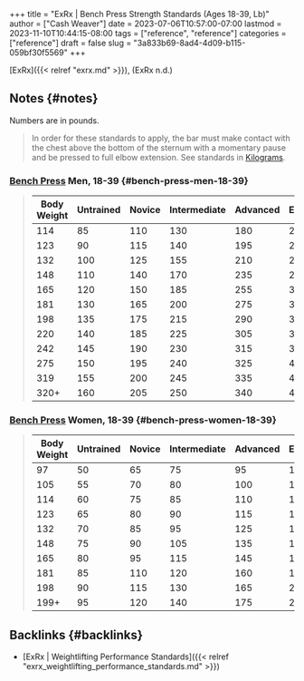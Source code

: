 +++
title = "ExRx | Bench Press Strength Standards (Ages 18-39, Lb)"
author = ["Cash Weaver"]
date = 2023-07-06T10:57:00-07:00
lastmod = 2023-11-10T10:44:15-08:00
tags = ["reference", "reference"]
categories = ["reference"]
draft = false
slug = "3a833b69-8ad4-4d09-b115-059bf30f5569"
+++

[ExRx]({{< relref "exrx.md" >}}), (ExRx n.d.)


## Notes {#notes}

Numbers are in pounds.

> In order for these standards to apply, the bar must make contact with the chest above the bottom of the sternum with a momentary pause and be pressed to full elbow extension. See standards in [Kilograms](https://exrx.net/Testing/WeightLifting/BenchStandardsKg).


### [Bench Press](https://exrx.net/WeightExercises/PectoralSternal/BBBenchPressPowerLift) Men, 18-39 {#bench-press-men-18-39}

> | Body Weight | Untrained | Novice | Intermediate | Advanced | Elite | World Record |
> |-------------|-----------|--------|--------------|----------|-------|--------------|
> | 114         | 85        | 110    | 130          | 180      | 220   | 437          |
> | 123         | 90        | 115    | 140          | 195      | 240   | 455          |
> | 132         | 100       | 125    | 155          | 210      | 260   | 464          |
> | 148         | 110       | 140    | 170          | 235      | 290   | 503          |
> | 165         | 120       | 150    | 185          | 255      | 320   | 539          |
> | 181         | 130       | 165    | 200          | 275      | 345   | 556          |
> | 198         | 135       | 175    | 215          | 290      | 360   | 609          |
> | 220         | 140       | 185    | 225          | 305      | 380   | 616          |
> | 242         | 145       | 190    | 230          | 315      | 395   | 671          |
> | 275         | 150       | 195    | 240          | 325      | 405   | 675          |
> | 319         | 155       | 200    | 245          | 335      | 415   | 704          |
> | 320+        | 160       | 205    | 250          | 340      | 425   | 781          |


### [Bench Press](https://exrx.net/WeightExercises/PectoralSternal/BBBenchPressPowerLift) Women, 18-39 {#bench-press-women-18-39}

> | Body Weight | Untrained | Novice | Intermediate | Advanced | Elite | World Record |
> |-------------|-----------|--------|--------------|----------|-------|--------------|
> | 97          | 50        | 65     | 75           | 95       | 115   | 176          |
> | 105         | 55        | 70     | 80           | 100      | 125   | 198          |
> | 114         | 60        | 75     | 85           | 110      | 135   | 235          |
> | 123         | 65        | 80     | 90           | 115      | 140   | 264          |
> | 132         | 70        | 85     | 95           | 125      | 150   | 268          |
> | 148         | 75        | 90     | 105          | 135      | 165   | 272          |
> | 165         | 80        | 95     | 115          | 145      | 185   | 281          |
> | 181         | 85        | 110    | 120          | 160      | 195   | 292          |
> | 198         | 90        | 115    | 130          | 165      | 205   | 301          |
> | 199+        | 95        | 120    | 140          | 175      | 220   | 319          |


## Backlinks {#backlinks}

-   [ExRx | Weightlifting Performance Standards]({{< relref "exrx_weightlifting_performance_standards.md" >}})
